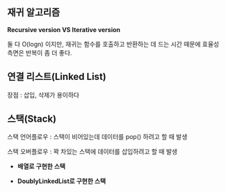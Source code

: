 ## 재귀 알고리즘

**Recursive version VS Iterative version**

둘 다 O(logn) 이지만, 재귀는 함수를 호출하고 반환하는 데 드는 시간 때문에 효율성 측면은 반복이 좀 더 좋다.

## 연결 리스트(Linked List)

장점 : 삽입, 삭제가 용이하다

## 스택(Stack)

스택 언어플로우 : 스택이 비어있는데 데이터를 pop() 하려고 할 때 발생

스택 오버플로우 : 꽉 차있는 스택에 데이터를 삽입하려고 할 때 발생

- **배열로 구현한 스택**

- **DoublyLinkedList로 구현한 스택**
